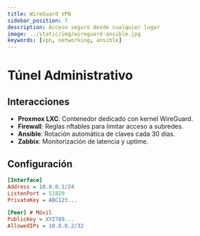```yaml
---
title: WireGuard VPN
sidebar_position: 7
description: Acceso seguro desde cualquier lugar
image: ../static/img/wireguard-ansible.jpg
keywords: [vpn, networking, ansible]
---
```


# Túnel Administrativo

## Interacciones
- **Proxmox LXC**: Contenedor dedicado con kernel WireGuard.
- **Firewall**: Reglas nftables para limitar acceso a subredes.
- **Ansible**: Rotación automática de claves cada 30 días.
- **Zabbix**: Monitorización de latencia y uptime.

## Configuración
```ini
[Interface]
Address = 10.8.0.1/24
ListenPort = 51820
PrivateKey = ABC123...

[Peer] # Móvil
PublicKey = XYZ789...
AllowedIPs = 10.8.0.2/32